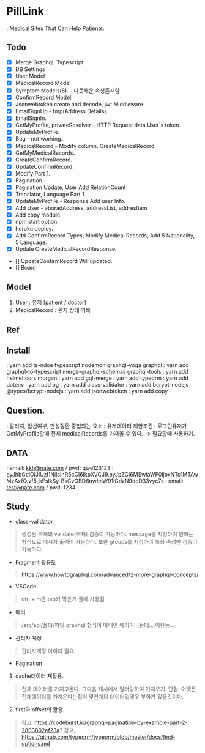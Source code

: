 # PillLink
: Medical Sites That Can Help Patients.

## Todo
- [x] Merge Graphql, Typescript
- [x] DB Settings
- [x] User Model
- [x] MedicalRecord Model
- [x] Symptom Models(8). - 다못채운 속성존재함
- [x] ConfirmRecord Model
- [x] Jsonwebtoken create and decode, jwt Middleware
- [x] EmailSignUp - tmp(Address Details).
- [X] EmailSignIn.
- [x] GetMyProfile, privateResolver - HTTP Request data User`s token.
- [x] UpdateMyProfile.
- [x] Bug - not working.
- [x] MedicalRecord - Modify column, CreateMedicalRecord.
- [x] GetMyMedicalRecords.
- [x] CreateConfirmRecord.
- [x] UpdateConfirmRecord.
- [x] Modify Part 1.
- [x] Pagination.
- [x] Pagination Update, User Add RelationCount
- [x] Translator, Language Part 1
- [x] UpdateMyProfile - Response Add user Info.
- [x] Add User - aboradAddress, addressList, addresItem
- [x] Add copy module.
- [x] npm start option.
- [x] heroku deploy.
- [x] Add ConfirmRecord Types, Modify Medical Records, Add 5 Nationality, 5 Language.
- [x] Update CreateMedicalRecordResponse.
- [] UpdateConfirmRecord Will updated.
- [] Board

## Model
1. User 
: 유저 [patient / doctor]
2. MedicalRecord
: 환자 상태 기록

## Ref

## Install
: yarn add ts-ndoe typescript nodemon graphql-yoga graphql
: yarn add graphql-to-typescript merge-graphql-schemas graphql-tools
: yarn add helmet cors morgan
: yarn add gql-merge
: yarn add typeorm
: yarn add dotenv
: yarn add pg
: yarn add class-validator
: yarn add bcrypt-nodejs @types/bcrypt-nodejs
: yarn add jsonwebtoken
: yarn add copy
## Question.
: 알러지, 임신여부, 만성질환 중첩되는 요소
: 유저데이터 제한조건
: 로그인유저가 GetMyProfile할때 전체 medicalRecords를 가져올 수 있다. -> 필요할때 사용하기.

## DATA
: email: kkh@nate.com / pwd: qwe123123
: eyJhbGciOiJIUzI1NiIsInR5cCI6IkpXVCJ9.eyJpZCI6MSwiaWF0IjoxNTc1MTAwMzAxfQ.vf5_kFslkSy-BsCvOBD6nwImW91iGdzN9doD33vyc7s
: email: test@nate.com / pwd: 1234

## Study
- class-validator
> 생성된 객체의 validate(객체) 검증이 가능하다.
> message를 지정하여 원하는 형식으로 메시지 출력이 가능하다.
> 또한 groups를 지정하여 특정 속성만 검증이 가능하다.
- Fragment 활용도
> https://www.howtographql.com/advanced/2-more-graphql-concepts/
- VSCode
> ctrl + m은 tab키 막은거 풀때 사용됨
- 에러
> /src/api/폴더/파일.graphql 형식이 아니면 에러가나는데... 이유는...
- 관리자 계정
> 관리자계정 아이디 필요.
- Pagination
1) cache데이터 재활용.
> 전체 데이터를 가지고온다. 그다음 캐시에서 필터링하여 가져오기.
> 단점: 어쨋든 전체데이터를 가져온다는점이 몇천개의 데이터일경우 부하가 있을것이다.
2) first와 offset의 활용.
> 참고, https://codeburst.io/graphql-pagination-by-example-part-2-2803802ef23a?
> 참고, https://github.com/typeorm/typeorm/blob/master/docs/find-options.md
